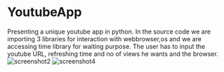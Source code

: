# YoutubeApp
Presenting a unique youtube app in python. In the source code we are importing 3 libraries for interaction with webbrowser,os and we are accessing time library for waiting purpose. The user has to input the youtube URL, refreshing time and no of views he wants and the browser.
![screenshot2](https://cloud.githubusercontent.com/assets/18600300/17454817/d19b75ea-5bc1-11e6-991b-7aa3cd8fd237.jpg)
![screenshot4](https://cloud.githubusercontent.com/assets/18600300/17423212/c87e7c82-5ad6-11e6-8a12-c40f0ecd312f.png)
